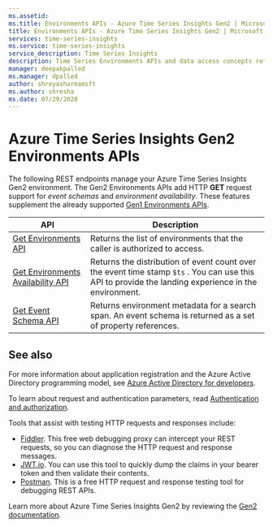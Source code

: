 ```yaml
---
ms.assetid:
ms.title: Environments APIs - Azure Time Series Insights Gen2 | Microsoft Docs
title: Environments APIs - Azure Time Series Insights Gen2 | Microsoft Docs
services: time-series-insights
ms.service: time-series-insights
service_description: Time Series Insights
description: Time Series Environments APIs and data access concepts reference documentation for Azure Time Series Insights Gen2.
manager: deepakpalled
ms.manager: dpalled
author: shreyasharmamsft
ms.author: shresha
ms.date: 07/29/2020
---
```


# Azure Time Series Insights Gen2 Environments APIs

The following REST endpoints manage your Azure Time Series Insights Gen2 environment. The Gen2 Environments APIs add HTTP **GET** request support for *event schemas* and *environment availability*. These features supplement the already supported [Gen1 Environments APIs](ga-query-api.md).

| API | Description |
| --- | --- |
| [Get Environments API](https://docs.microsoft.com/rest/api/time-series-insights/management/environments/get) | Returns the list of environments that the caller is authorized to access. |
| [Get Environments Availability API](https://docs.microsoft.com/rest/api/time-series-insights/dataaccessgen2/query/getavailability) | Returns the distribution of event count over the event time stamp `$ts` . You can use this API to provide the landing experience in the environment. |
| [Get Event Schema API](https://docs.microsoft.com/rest/api/time-series-insights/dataaccessgen2/query/geteventschema) | Returns environment metadata for a search span. An event schema is returned as a set of property references. |

## See also

For more information about application registration and the Azure Active Directory programming model, see [Azure Active Directory for developers](https://docs.microsoft.com/azure/active-directory/develop/active-directory-developers-guide).

To learn about request and authentication parameters, read [Authentication and authorization](https://docs.microsoft.com/azure/time-series-insights/time-series-insights-authentication-and-authorization).

Tools that assist with testing HTTP requests and responses include:

* [Fiddler](https://www.telerik.com/fiddler). This free web debugging proxy can intercept your REST requests, so you can diagnose the HTTP request and response messages.
* [JWT.io](https://jwt.io/). You can use this tool to quickly dump the claims in your bearer token and then validate their contents.
* [Postman](https://www.getpostman.com/). This is a free HTTP request and response testing tool for debugging REST APIs.

Learn more about Azure Time Series Insights Gen2 by reviewing the [Gen2 documentation](https://docs.microsoft.com/azure/time-series-insights/time-series-insights-update-overview).
